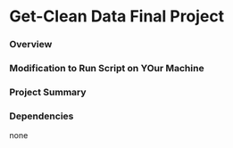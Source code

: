 # Get-Clean Data Final Project  

### Overview
### Modification to Run Script on YOur Machine
### Project Summary

### Dependencies
none
